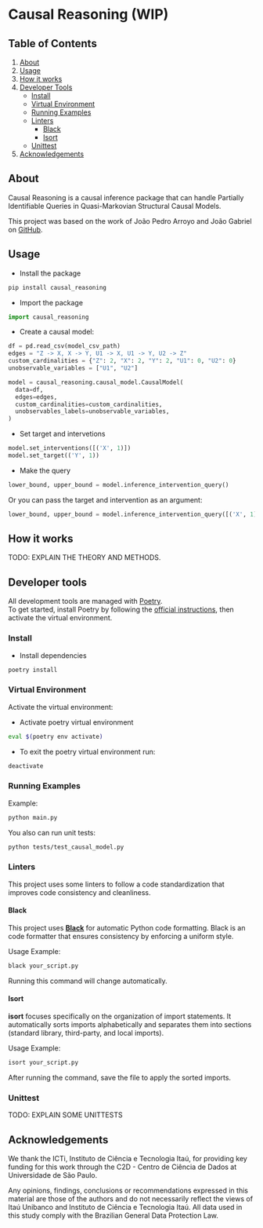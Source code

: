 Causal Reasoning (WIP)
=======================
## Table of Contents
1. [About](#about)
2. [Usage](#usage)
3. [How it works](#how-it-works)
4. [Developer Tools](#developer-tools)
   - [Install](#install)
   - [Virtual Environment](#virtual-environment)
   - [Running Examples](#running-examples)
   - [Linters](#linters)
     - [Black](#black)
     - [Isort](#isort)
   - [Unittest](#unittest)
5. [Acknowledgements](#acknowledgements)


## About

Causal Reasoning is a causal inference package that can handle Partially Identifiable Queries in Quasi-Markovian Structural Causal Models.

This project was based on the work of João Pedro Arroyo and João Gabriel on [GitHub](https://github.com/Causal-Inference-Group-C4AI/Linear-Programming-For-Interventional-Queries).


## Usage

- Install the package
```python
pip install causal_reasoning
```

- Import the package
```python
import causal_reasoning
```

- Create a causal model:
```python
df = pd.read_csv(model_csv_path)
edges = "Z -> X, X -> Y, U1 -> X, U1 -> Y, U2 -> Z"
custom_cardinalities = {"Z": 2, "X": 2, "Y": 2, "U1": 0, "U2": 0}
unobservable_variables = ["U1", "U2"]

model = causal_reasoning.causal_model.CausalModel(
  data=df,
  edges=edges,
  custom_cardinalities=custom_cardinalities,
  unobservables_labels=unobservable_variables,
)
```

- Set target and intervetions
```python
model.set_interventions([('X', 1)])
model.set_target(('Y', 1))
```

- Make the query
```python
lower_bound, upper_bound = model.inference_intervention_query()
```
Or you can pass the target and intervention as an argument: 

```python
lower_bound, upper_bound = model.inference_intervention_query([('X', 1)], ('Y', 1))
```

## How it works

TODO: EXPLAIN THE THEORY AND METHODS.

## Developer tools

All development tools are managed with [Poetry](https://python-poetry.org/docs/).  
To get started, install Poetry by following the [official instructions](https://python-poetry.org/docs/#installation), then activate the virtual environment.

### Install

- Install dependencies
```bash
poetry install
```


### Virtual Environment

Activate the virtual environment:

- Activate poetry virtual environment
```bash
eval $(poetry env activate)
```

- To exit the poetry virtual environment run:
```bash
deactivate
```

### Running Examples

Example:
```bash
python main.py
```

You also can run unit tests:
```bash
python tests/test_causal_model.py
```


### Linters

This project uses some linters to follow a code standardization that improves code consistency and cleanliness.

#### Black

This project uses **[Black](https://black.readthedocs.io/en/stable/)** for automatic Python code formatting.
Black is an code formatter that ensures consistency by enforcing a uniform style.

Usage Example:

```bash
black your_script.py
```

Running this command will change automatically.


#### Isort

**isort** focuses specifically on the organization of import statements.
It automatically sorts imports alphabetically and separates them into sections (standard library, third-party, and local imports).

Usage Example:

```bash
isort your_script.py
```

After running the command, save the file to apply the sorted imports.


### Unittest

TODO: EXPLAIN SOME UNITTESTS


## Acknowledgements
We thank the ICTi, Instituto de Ciência e Tecnologia Itaú, for providing key funding
for this work through the C2D - Centro de Ciência de Dados at Universidade de São Paulo.

Any opinions, findings, conclusions or recommendations expressed in this material are those of the authors and do not necessarily reflect the views of Itaú Unibanco and Instituto de Ciência e Tecnologia Itaú. All data used in this study comply with the Brazilian General Data Protection Law.
